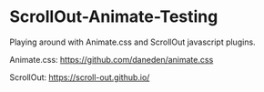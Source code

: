 # ScrollOut-Animate-Testing

Playing around with Animate.css and ScrollOut javascript plugins.

Animate.css: https://github.com/daneden/animate.css

ScrollOut: https://scroll-out.github.io/
